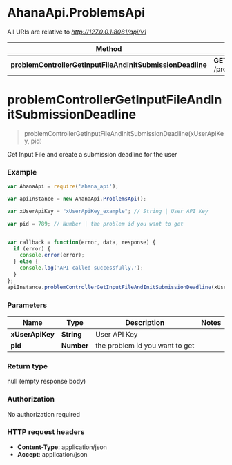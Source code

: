 # AhanaApi.ProblemsApi

All URIs are relative to *http://127.0.0.1:8081/api/v1*

Method | HTTP request | Description
------------- | ------------- | -------------
[**problemControllerGetInputFileAndInitSubmissionDeadline**](ProblemsApi.md#problemControllerGetInputFileAndInitSubmissionDeadline) | **GET** /problems/{pid}/input | 


<a name="problemControllerGetInputFileAndInitSubmissionDeadline"></a>
# **problemControllerGetInputFileAndInitSubmissionDeadline**
> problemControllerGetInputFileAndInitSubmissionDeadline(xUserApiKey, pid)



Get Input File and create a submission deadline for the user

### Example
```javascript
var AhanaApi = require('ahana_api');

var apiInstance = new AhanaApi.ProblemsApi();

var xUserApiKey = "xUserApiKey_example"; // String | User API Key

var pid = 789; // Number | the problem id you want to get


var callback = function(error, data, response) {
  if (error) {
    console.error(error);
  } else {
    console.log('API called successfully.');
  }
};
apiInstance.problemControllerGetInputFileAndInitSubmissionDeadline(xUserApiKey, pid, callback);
```

### Parameters

Name | Type | Description  | Notes
------------- | ------------- | ------------- | -------------
 **xUserApiKey** | **String**| User API Key | 
 **pid** | **Number**| the problem id you want to get | 

### Return type

null (empty response body)

### Authorization

No authorization required

### HTTP request headers

 - **Content-Type**: application/json
 - **Accept**: application/json

